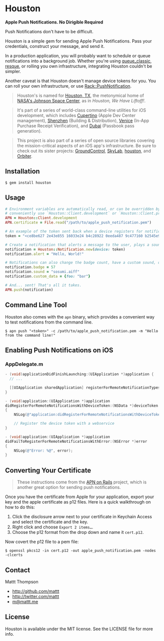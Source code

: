 # Houston
**Apple Push Notifications. No Dirigible Required**

Push Notifications don't have to be difficult.

Houston is a simple gem for sending Apple Push Notifications. Pass your credentials, construct your message, and send it.

In a production application, you will probably want to schedule or queue notifications into a background job. Whether you're using [queue_classic](https://github.com/ryandotsmith/queue_classic), [resque](https://github.com/defunkt/resque), or rolling you own infrastructure, integrating Houston couldn't be simpler.

Another caveat is that Houston doesn't manage device tokens for you. You can roll your own infrastructure, or use [Rack::PushNotification](https://github.com/mattt/rack-push-notification).

> Houston's is named for [Houston, TX](http://en.wikipedia.org/wiki/Houston), the metonymical home of [NASA's Johnson Space Center](http://en.wikipedia.org/wiki/Lyndon_B._Johnson_Space_Center), as in _Houston, We Have Liftoff!_.

> It's part of a series of world-class command-line utilities for iOS development, which includes [Cupertino](https://github.com/mattt/cupertino) (Apple Dev Center management), [Shenzhen](https://github.com/mattt/shenzhen) (Building & Distribution), [Venice](https://github.com/mattt/venice) (In-App Purchase Receipt Verification), and [Dubai](https://github.com/mattt/dubai) (Passbook pass generation).

> This project is also part of a series of open source libraries covering the mission-critical aspects of an iOS app's infrastructure. Be sure to check out its sister projects: [GroundControl](https://github.com/mattt/GroundControl), [SkyLab](https://github.com/mattt/SkyLab), [houston](https://github.com/mattt/houston), and [Orbiter](https://github.com/mattt/Orbiter).

## Installation

    $ gem install houston

## Usage

```ruby
# Environment variables are automatically read, or can be overridden by any specified options. You can also
# conveniently use `Houston::Client.development` or `Houston::Client.production`.
APN = Houston::Client.development
APN.certificate = File.read("/path/to/apple_push_notification.pem")

# An example of the token sent back when a device registers for notifications
token = "<ce8be627 2e43e855 16033e24 b4c28922 0eeda487 9c477160 b2545e95 b68b5969>"

# Create a notification that alerts a message to the user, plays a sound, and sets the badge on the app
notification = Houston::Notification.new(device: token)
notification.alert = "Hello, World!"

# Notifications can also change the badge count, have a custom sound, or pass along arbitrary data.
notification.badge = 57
notification.sound = "sosumi.aiff"
notification.custom_data = {foo: "bar"}

# And... sent! That's all it takes.
APN.push(notification)
```

## Command Line Tool

Houston also comes with the `apn` binary, which provides a convenient way to test notifications from the command line.

    $ apn push "<token>" -c /path/to/apple_push_notification.pem -m "Hello from the command line!"

## Enabling Push Notifications on iOS

### AppDelegate.m

```objective-c
- (void)applicationDidFinishLaunching:(UIApplication *)application {
  // ...

  [[UIApplication sharedApplication] registerForRemoteNotificationTypes:(UIRemoteNotificationTypeAlert | UIRemoteNotificationTypeBadge | UIRemoteNotificationTypeSound)];
}

- (void)application:(UIApplication *)application 
didRegisterForRemoteNotificationsWithDeviceToken:(NSData *)deviceToken 
{
    NSLog(@"application:didRegisterForRemoteNotificationsWithDeviceToken: %@", deviceToken);

    // Register the device token with a webservice
}

- (void)application:(UIApplication *)application
didFailToRegisterForRemoteNotificationsWithError:(NSError *)error 
{
    NSLog(@"Error: %@", error);
}
```

## Converting Your Certificate

> These instructions come from the [APN on Rails](https://github.com/PRX/apn_on_rails) project, which is another great option for sending push notifications.

Once you have the certificate from Apple for your application, export your key
and the apple certificate as p12 files. Here is a quick walkthrough on how to do this:

1. Click the disclosure arrow next to your certificate in Keychain Access and select the certificate and the key. 
2. Right click and choose `Export 2 items…`. 
3. Choose the p12 format from the drop down and name it `cert.p12`.

Now covert the p12 file to a pem file:

    $ openssl pkcs12 -in cert.p12 -out apple_push_notification.pem -nodes -clcerts

## Contact

Mattt Thompson

- http://github.com/mattt
- http://twitter.com/mattt
- m@mattt.me

## License

Houston is available under the MIT license. See the LICENSE file for more info.
